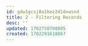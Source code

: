 ```yaml
---
id: gdw1gcsj8a1kez2d1dxwsnd
title: 2 - Filtering Records
desc: ''
updated: 1702750708805
created: 1702291618067
---
```

